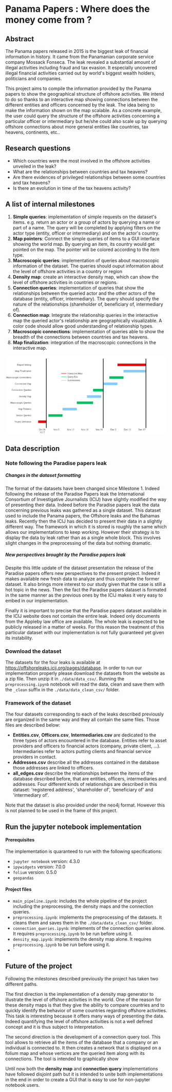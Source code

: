 # Panama Papers : Where does the money come from ?

## Abstract

The Panama papers released in 2015 is the biggest leak of financial information in history. It came from the Panamanian corporate service company Mossack Fonseca. The leak revealed a substantial amount of illegal activities including fraud and tax evasion. It especially uncovered illegal financial activities carried out by world's biggest wealth holders, politicians and companies.

This project aims to compile the information provided by the Panama papers to show the geographical structure of offshore activities. We intend to do so thanks to an interactive map showing connections between the different entities and officers concerned by the leak. The idea being to make the information shown on the map scalable. As a concrete example, the user could query the structure of the offshore activities concerning a particular officer or intermediary but he/she could also scale up by querying offshore connections about more general entities like countries, tax heavens, continents, etc..


## Research questions

- Which countries were the most involved in the offshore activities unveiled in the leak?
- What are the relationships between countries and tax heavens? 
- Are there evidences of privileged relationships between some countries and tax heavens?
- Is there an evolution in time of the tax heavens activity?



## A list of internal milestones

1. **Simple queries**: implementation of simple requests on the dataset's items. e.g. return an actor or a group of actors by querying a name or part of a name. The query will be completed by applying filters on the actor type (entity, officer or intermediary) and on the actor's country.
2. **Map pointers**: Connect the simple queries of items to a GUI interface showing the world map. By querying an item, its country would get pointed on the map. The pointer will be colored according to the item type.
3. **Macroscopic queries**: implementation of queries about macroscopic information of the dataset. The queries should ouput information about the level of offshore activities in a country or region
4. **Density map**: create an interactive density map, which can show the level of offshore activities in countries or regions.
5. **Connection queries**: implementation of queries that show the relationships between the queried actor and the other actors of the database (entity, officer, intermediary). The query should specify the nature of the relationships (shareholder of, beneficiary of, intermediary of).
6. **Connection map**: Integrate the relationship queries in the interactive map the queried actor's relationship are geographically visualizable. A color code should allow good understanding of relationship types.
7. **Macroscopic connections**: implementation of queries able to show the breadth of the connections between countries and tax heavens. 
8. **Map finalization**: integration of the macroscopic connections in the interactive map.
 
 
![Alt text](./res/gantt_chart.png?raw=true "Gantt chart")





## Data description

### Note following the Paradise papers leak

##### Changes in the dataset formatting

The format of the datasets have been changed since Milestone 1. Indeed following the release of the Paradise Papers leak the International Consortium of Investigative Journalists (ICIJ) have slightly modified the way of presenting their data. Indeed before the Paradise papers leak the data concerning previous leaks was gathered as a single dataset. This dataset used to include the Panama papers, the Offshore leaks and the Bahamas leaks. Recently then the ICIJ has decided to present their data in a slightly different way. The framework in which it is stored is roughly the same which allows our implementations to keep working. However their strategy is to display the data by leak rather than as a single whole block. This involves slight changes in the preprocessing of the data but nothing dramatic.


##### New perspectives brought by the Paradise papers leak

Despite this little update of the dataset presentation the release of the Paradise papers offers new perspectives to the present project. Indeed it makes available new fresh data to analyze and thus complete the former dataset. It also brings more interest to our study given that the case is still a hot topic in the news. Then the fact the Paradise papers dataset is formated in the same manner as the previous ones by the ICIJ makes it very easy to embed in our implementation.

Finally it is important to precise that the Paradise papers dataset available in the ICIJ website does not contain the entire leak. Indeed only documents from the Appleby law office are available. The whole leak is expected to be publicly released in a matter of weeks. For this reason the treatment of this particular dataset with our implementation is not fully guaranteed yet given its instability.


### Download the dataset

The datasets for the four leaks is available at https://offshoreleaks.icij.org/pages/database. In order to run our implementation properly please download the datasets from the website as a zip file. Then unzip it in `./data/data_csv/`. Running the `preprocessing.ipynb` notebook will read the data, clean and save them with the `_clean` suffix in the `./data/data_clean_csv/` folder. 


### Framework of the dataset

The four datasets corresponding to each of the leaks described previously are organized in the same way and they all contain the same files. Those files are described below:

- **Entities.csv**, **Officers.csv**, **Intermediaries.csv** are dedicated to the three types of actors encountered in the database. Entities refer to asset providers and officers to financial actors (company, private client, ...). Intermediaries refer to actors putting clients and financial service providers in contact.
- **Addresses.csv** describe all the addresses contained in the database those addresses are linked to officers.
- **all_edges.csv** describe the relationships between the items of the database described before, that are entities, officers, intermediaries and addresses. Four different kinds of relationships are described in this dataset: 'registered address', 'shareholder of', 'beneficiary of' and 'intermediary of'.

Note that the dataset is also provided under the neo4j format. However this is not planned to be used in the frame of this project.







## Run the jupyter notebook implementation

#### Prerequisites

The implementation is quaranteed to run with the following specifications:
- `jupyter notebook` version: 4.3.0
- `ipywidgets` version: 7.0.0
- `folium` version: 0.5.0
- `geopandas`


#### Project files

- `main_pipeline.ipynb`: includes the whole pipeline of the project including the preprocessing, the density maps and the connection queries.
- `preprocessing.ipynb`: implements the preprocessing of the datasets. It cleans them and saves them in the `./data/data_clean_csv/` folder.
- `connection_queries.ipynb`: implements of the connection queries alone. It requires `preprocessing.ipynb` to be run before using it.
- `density_map.ipynb`: implements the density map alone. It requires `preprocessing.ipynb` to be run before using it.
- `




## Future of the project

Following the milestones described previously the project has taken two different paths. 


The first direction is the implementation of a density map generator to illustrate the level of offshore activities in the world. One of the reason for these density maps is that they give the ability to compare countries and to quickly identify the behavior of some countries regarding offshore activities. This task is interesting because it offers many ways of presenting the data. Indeed quantifying the level of offshore activities is not a well defined concept and it is thus subject to interpretation.


The second direction is the development of a connection query tool. This tool allows to retrieve all the items of the database that a company or an individual is connected to. It then creates a network that is displayed on a folium map and whose vertices are the queried item along with its connections. The tool is intended to graphically show 


Until now both the **density map** and **connection query** implementations have followed disjoint path but it is intended to unite both implementations in the end in order to create a GUI that is easy to use for non-jupyter notebook users.
